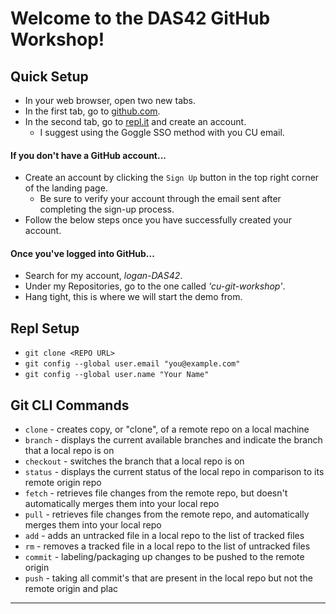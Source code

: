 # Welcome to the DAS42 GitHub Workshop!

## Quick Setup
- In your web browser, open two new tabs.
- In the first tab, go to [github.com](github.com).
- In the second tab, go to [repl.it](https://repl.it/) and create an account.
	- I suggest using the Goggle SSO method with you CU email.

#### If you don't have a GitHub account...
- Create an account by clicking the `Sign Up` button in the top right corner of the landing page.
	- Be sure to verify your account through the email sent after completing the sign-up process.
- Follow the below steps once you have successfully created your account.

#### Once you've logged into GitHub...
- Search for my account, _logan-DAS42_.
- Under my Repositories, go to the one called _'cu-git-workshop'_.
- Hang tight, this is where we will start the demo from.


## Repl Setup
- `git clone <REPO URL>`
- `git config --global user.email "you@example.com"`
- `git config --global user.name "Your Name"`


## Git CLI Commands
- `clone` - creates copy, or "clone", of a remote repo on a local machine
- `branch` - displays the current available branches and indicate the branch that a local repo is on
- `checkout` - switches the branch that a local repo is on
- `status` - displays the current status of the local repo in comparison to its remote origin repo
- `fetch` - retrieves file changes from the remote repo, but doesn't automatically merges them into your local repo
- `pull` - retrieves file changes from the remote repo, and automatically merges them into your local repo
- `add` - adds an untracked file in a local repo to the list of tracked files
- `rm` - removes a tracked file in a local repo to the list of untracked files
- `commit` - labeling/packaging up changes to be pushed to the remote origin
- `push` - taking all commit's that are present in the local repo but not the remote origin and plac
---

